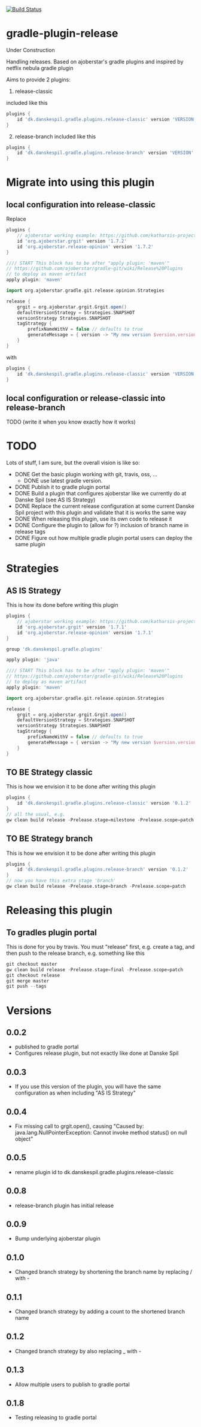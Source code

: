 [![Build Status](https://travis-ci.org/danskespil/gradle-plugin-terraform.svg?branch=master)](https://travis-ci.org/danskespil/gradle-plugin-terraform)

# gradle-plugin-release
Under Construction

Handling releases. Based on ajoberstar's gradle plugins and inspired by netflix nebula gradle plugin

Aims to provide 2 plugins:

1. release-classic

included like this
```groovy
plugins {
    id 'dk.danskespil.gradle.plugins.release-classic' version 'VERSION'
}
```

2. release-branch
included like this
```groovy
plugins {
    id 'dk.danskespil.gradle.plugins.release-branch' version 'VERSION'
}
```

# Migrate into using this plugin
## local configuration into release-classic
Replace
```groovy
plugins {
    // ajoberstar working example: https://github.com/katharsis-project/katharsis-vertx/blob/master/build.gradle
    id 'org.ajoberstar.grgit' version '1.7.2'
    id 'org.ajoberstar.release-opinion' version '1.7.2'
}

//// START This block has to be after "apply plugin: 'maven'"
// https://github.com/ajoberstar/gradle-git/wiki/Release%20Plugins
// to deploy as maven artifact
apply plugin: 'maven'

import org.ajoberstar.gradle.git.release.opinion.Strategies

release {
    grgit = org.ajoberstar.grgit.Grgit.open()
    defaultVersionStrategy = Strategies.SNAPSHOT
    versionStrategy Strategies.SNAPSHOT
    tagStrategy {
        prefixNameWithV = false // defaults to true
        generateMessage = { version -> "My new version $version.version" }
    }
}
```
with
```groovy
plugins {
    id 'dk.danskespil.gradle.plugins.release-classic' version 'VERSION'
}
```
## local configuration or release-classic into release-branch
TODO (write it when you know exactly how it works)

# TODO
Lots of stuff, I am sure, but the overall vision is like so:

* DONE Get the basic plugin working with git, travis, oss, ...
  * DONE use latest gradle version.
* DONE Publish it to gradle plugin portal
* DONE Build a plugin that configures ajoberstar like we currently do at Danske Spil (see AS IS Strategy) 
* DONE Replace the current release configuration at some current Danske Spil project with this plugin and validate that it is works the same way
* DONE When releasing this plugin, use its own code to release it
* DONE Configure the plugin to (allow for ?) inclusion of branch name in release tags
* DONE Figure out how multiple gradle plugin portal users can deploy the same plugin

# Strategies

## AS IS Strategy
This is how its done before writing this plugin
```groovy
plugins {
    // ajoberstar working example: https://github.com/katharsis-project/katharsis-vertx/blob/master/build.gradle
    id 'org.ajoberstar.grgit' version '1.7.1'
    id 'org.ajoberstar.release-opinion' version '1.7.1'
}

group 'dk.danskespil.gradle.plugins'

apply plugin: 'java'

//// START This block has to be after "apply plugin: 'maven'"
// https://github.com/ajoberstar/gradle-git/wiki/Release%20Plugins
// to deploy as maven artifact
apply plugin: 'maven'

import org.ajoberstar.gradle.git.release.opinion.Strategies

release {
    grgit = org.ajoberstar.grgit.Grgit.open()
    defaultVersionStrategy = Strategies.SNAPSHOT
    versionStrategy Strategies.SNAPSHOT
    tagStrategy {
        prefixNameWithV = false // defaults to true
        generateMessage = { version -> "My new version $version.version" }
    }
}
```
## TO BE Strategy classic
This is how we envision it to be done after writing this plugin
```groovy
plugins {
    id 'dk.danskespil.gradle.plugins.release-classic' version '0.1.2'
}
// all the usual, e.g.
gw clean build release -Prelease.stage=milestone -Prelease.scope=patch
```

## TO BE Strategy branch
This is how we envision it to be done after writing this plugin
```groovy
plugins {
    id 'dk.danskespil.gradle.plugins.release-branch' version '0.1.2'
}
// now you have this extra stage 'branch'
gw clean build release -Prelease.stage=branch -Prelease.scope=patch
```

# Releasing this plugin
## To gradles plugin portal
This is done for you by travis. You must "release" first, e.g. create a tag, and then push to the release branch, e.g. something like this
```groovy
git checkout master
gw clean build release -Prelease.stage=final -Prelease.scope=patch
git checkout release
git merge master
git push --tags
```

# Versions
## 0.0.2
* published to gradle portal
* Configures release plugin, but not exactly like done at Danske Spil

## 0.0.3
* If you use this version of the plugin, you will have the same configuration as when including "AS IS Strategy"

## 0.0.4
* Fix missing call to grgit.open(), causing "Caused by: java.lang.NullPointerException: Cannot invoke method status() on null object"

## 0.0.5
* rename plugin id to dk.danskespil.gradle.plugins.release-classic

## 0.0.8 
* release-branch plugin has initial release

## 0.0.9 
* Bump underlying ajoberstar plugin

## 0.1.0 
* Changed branch strategy by shortening the branch name by replacing / with -

## 0.1.1 
* Changed branch strategy by adding a count to the shortened branch name

## 0.1.2 
* Changed branch strategy by also replacing _ with -

## 0.1.3 
* Allow multiple users to publish to gradle portal

## 0.1.8 
* Testing releasing to gradle portal

